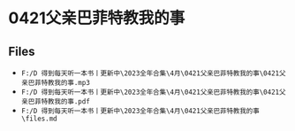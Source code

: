 # 0421父亲巴菲特教我的事

## Files

- `F:/D 得到每天听一本书丨更新中\2023全年合集\4月\0421父亲巴菲特教我的事\0421父亲巴菲特教我的事.mp3`
- `F:/D 得到每天听一本书丨更新中\2023全年合集\4月\0421父亲巴菲特教我的事\0421父亲巴菲特教我的事.pdf`
- `F:/D 得到每天听一本书丨更新中\2023全年合集\4月\0421父亲巴菲特教我的事\files.md`
